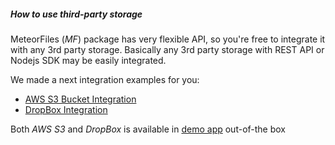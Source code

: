 ##### How to use third-party storage

MeteorFiles (*MF*) package has very flexible API, so you're free to integrate it with any 3rd party storage. Basically any 3rd party storage with REST API or Nodejs SDK may be easily integrated.

We made a next integration examples for you:
 - [AWS S3 Bucket Integration](https://github.com/VeliovGroup/Meteor-Files/wiki/AWS-S3-Integration)
 - [DropBox Integration](https://github.com/VeliovGroup/Meteor-Files/wiki/DropBox-Integration)

Both *AWS S3* and *DropBox* is available in [demo app](https://github.com/VeliovGroup/Meteor-Files/tree/master/demo) out-of-the box